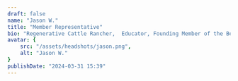 ```yaml
---
draft: false
name: "Jason W."
title: "Member Representative"
bio: "Regenerative Cattle Rancher,  Educator, Founding Member of the BeefInitiative"
avatar: {
    src: "/assets/headshots/jason.png",
    alt: "Jason W."
}
publishDate: "2024-03-31 15:39"
---
```

